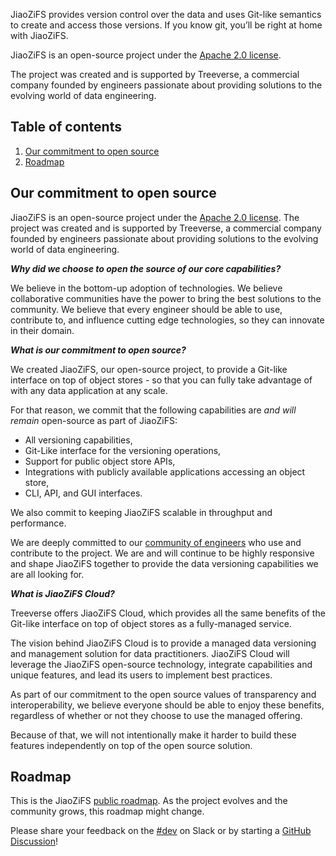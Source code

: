 JiaoZiFS provides version control over the data and uses Git-like semantics to create and access those versions. If you know git, you’ll be right at home with JiaoZiFS.

JiaoZiFS is an open-source project under the [Apache 2.0 license](https://www.apache.org/licenses/LICENSE-2.0).

The project was created and is supported by Treeverse, a commercial company founded by engineers passionate about providing solutions to the evolving world of data engineering.

## [](https://docs.lakefs.io/project/#table-of-contents)Table of contents

1. [Our commitment to open source](https://docs.lakefs.io/project/#our-commitment-to-open-source)
2. [Roadmap](https://docs.lakefs.io/project/#roadmap)

## [](https://docs.lakefs.io/project/#our-commitment-to-open-source)Our commitment to open source

JiaoZiFS is an open-source project under the [Apache 2.0 license](https://www.apache.org/licenses/LICENSE-2.0). The project was created and is supported by Treeverse, a commercial company founded by engineers passionate about providing solutions to the evolving world of data engineering.

**_Why did we choose to open the source of our core capabilities?_**

We believe in the bottom-up adoption of technologies. We believe collaborative communities have the power to bring the best solutions to the community. We believe that every engineer should be able to use, contribute to, and influence cutting edge technologies, so they can innovate in their domain.

**_What is our commitment to open source?_**

We created JiaoZiFS, our open-source project, to provide a Git-like interface on top of object stores - so that you can fully take advantage of with any data application at any scale.

For that reason, we commit that the following capabilities are _and will remain_ open-source as part of JiaoZiFS:

- All versioning capabilities,
- Git-Like interface for the versioning operations,
- Support for public object store APIs,
- Integrations with publicly available applications accessing an object store,
- CLI, API, and GUI interfaces.

We also commit to keeping JiaoZiFS scalable in throughput and performance.

We are deeply committed to our [community of engineers](https://lakefs.io/community) who use and contribute to the project. We are and will continue to be highly responsive and shape JiaoZiFS together to provide the data versioning capabilities we are all looking for.

**_What is JiaoZiFS Cloud?_**

Treeverse offers JiaoZiFS Cloud, which provides all the same benefits of the Git-like interface on top of object stores as a fully-managed service.

The vision behind JiaoZiFS Cloud is to provide a managed data versioning and management solution for data practitioners. JiaoZiFS Cloud will leverage the JiaoZiFS open-source technology, integrate capabilities and unique features, and lead its users to implement best practices.

As part of our commitment to the open source values of transparency and interoperability, we believe everyone should be able to enjoy these benefits, regardless of whether or not they choose to use the managed offering.

Because of that, we will not intentionally make it harder to build these features independently on top of the open source solution.

## [](https://docs.lakefs.io/project/#roadmap)Roadmap

This is the JiaoZiFS [public roadmap](https://airtable.com/shrOKywSw1zT6sHpM/tblerUHsOniewbfzq). As the project evolves and the community grows, this roadmap might change.

Please share your feedback on the [#dev](https://docs.lakefs.io/slack) on Slack or by starting a [GitHub Discussion](https://github.com/treeverse/lakeFS/discussions)!
